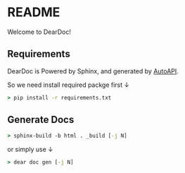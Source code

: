 # README

Welcome to DearDoc!

## Requirements
DearDoc is Powered by Sphinx, and generated by [AutoAPI](https://github.com/readthedocs/sphinx-autoapi).

So we need install required packge first ↓

```bat
> pip install -r requirements.txt
```

## Generate Docs

```bat
> sphinx-build -b html . _build [-j N]
```

or simply use ↓

```bat
> dear doc gen [-j N]
```